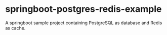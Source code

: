 # springboot-postgres-redis-example
A springboot sample project containing PostgreSQL as database and Redis as cache.
